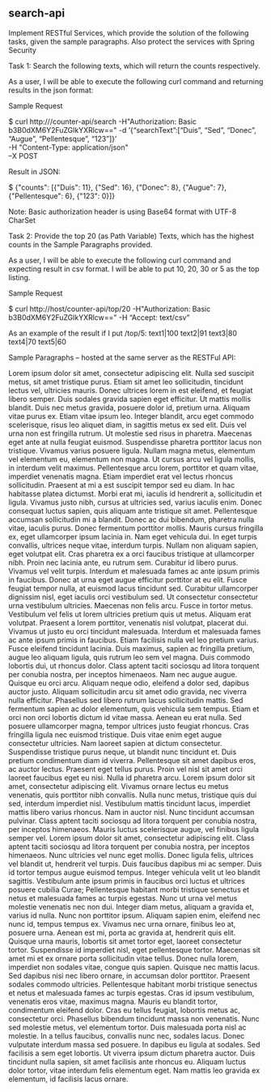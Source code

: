 ## search-api
Implement RESTful Services, which provide the solution of the following tasks,
given the sample paragraphs. Also protect the services with Spring Security

Task 1: Search the following texts, which will return the counts
respectively.

As a user, I will be able to execute the following curl command and returning
results in the json format:

Sample Request

$ curl http://<host>/counter-api/search -H"Authorization: Basic
b3B0dXM6Y2FuZGlkYXRlcw=="
-d ’{“searchText”:[“Duis”, “Sed”, “Donec”, “Augue”, “Pellentesque”, “123”]}’ \
-H "Content-Type: application/json" \
–X POST

Result in JSON:

$ {"counts": [{"Duis": 11}, {"Sed": 16}, {"Donec": 8}, {"Augue": 7}, {"Pellentesque":
6}, {"123": 0}]}

Note: Basic authorization header is using Base64 format with UTF-8 CharSet

Task 2: Provide the top 20 (as Path Variable) Texts, which has the highest counts in
the Sample Paragraphs provided.

As a user, I will be able to execute the following curl command and expecting
result in csv format. I will be able to put 10, 20, 30 or 5 as the top listing.

Sample Request

$ curl http://host/counter-api/top/20 -H"Authorization: Basic
b3B0dXM6Y2FuZGlkYXRlcw==" -H “Accept: text/csv”

As an example of the result if I put /top/5:
text1|100
text2|91
text3|80
text4|70
text5|60

Sample Paragraphs – hosted at the same server as the RESTFul API:

Lorem ipsum dolor sit amet, consectetur adipiscing elit. Nulla sed suscipit metus, sit
amet tristique purus. Etiam sit amet
leo sollicitudin, tincidunt lectus vel, ultricies mauris. Donec ultrices
lorem in est eleifend, et feugiat libero semper. Duis
sodales gravida sapien eget efficitur. Ut mattis mollis blandit. Duis nec
metus gravida, posuere dolor id, pretium urna.
Aliquam vitae purus ex. Etiam vitae ipsum leo. Integer blandit, arcu eget commodo
scelerisque, risus leo aliquet diam, in
sagittis metus ex sed elit. Duis vel urna non est fringilla rutrum. Ut molestie sed
risus in pharetra. Maecenas eget ante at
nulla feugiat euismod. Suspendisse pharetra porttitor lacus non tristique.
Vivamus varius posuere ligula. Nullam magna metus, elementum vel elementum
eu, elementum non magna. Ut cursus
arcu vel ligula mollis, in interdum velit maximus. Pellentesque arcu lorem,
porttitor et quam vitae, imperdiet venenatis
magna. Etiam imperdiet erat vel lectus rhoncus sollicitudin. Praesent at mi
a est suscipit tempor sed eu diam. In hac
habitasse platea dictumst. Morbi erat mi, iaculis id hendrerit a, sollicitudin et
ligula. Vivamus justo nibh, cursus at ultricies
sed, varius iaculis enim.
Donec consequat luctus sapien, quis aliquam ante tristique sit amet.
Pellentesque accumsan sollicitudin mi a blandit.
Donec ac dui bibendum, pharetra nulla vitae, iaculis purus. Donec fermentum
porttitor mollis. Mauris cursus fringilla ex,
eget ullamcorper ipsum lacinia in. Nam eget vehicula dui. In eget turpis
convallis, ultrices neque vitae, interdum turpis.
Nullam non aliquam sapien, eget volutpat elit. Cras pharetra ex a orci
faucibus tristique at ullamcorper nibh. Proin nec
lacinia ante, eu rutrum sem.
Curabitur id libero purus. Vivamus vel velit turpis. Interdum et malesuada fames ac
ante ipsum primis in faucibus. Donec
at urna eget augue efficitur porttitor at eu elit. Fusce feugiat tempor
nulla, at euismod lacus tincidunt sed. Curabitur
ullamcorper dignissim nisl, eget iaculis orci vestibulum sed. Ut consectetur
consectetur urna vestibulum ultricies.
Maecenas non felis arcu. Fusce in tortor metus. Vestibulum vel felis ut lorem
ultricies pretium quis ut metus. Aliquam erat
volutpat. Praesent a lorem porttitor, venenatis nisl volutpat, placerat dui.
Vivamus ut justo eu orci tincidunt malesuada.
Interdum et malesuada fames ac ante ipsum primis in faucibus. Etiam facilisis nulla
vel leo pretium varius.
Fusce eleifend tincidunt lacinia. Duis maximus, sapien ac fringilla pretium, augue leo
aliquam ligula, quis rutrum leo sem
vel magna. Duis commodo lobortis dui, ut rhoncus dolor. Class aptent taciti sociosqu
ad litora torquent per conubia nostra,
per inceptos himenaeos. Nam nec augue augue. Quisque eu orci arcu. Aliquam neque odio,
eleifend a dolor sed, dapibus
auctor justo. Aliquam sollicitudin arcu sit amet odio gravida, nec viverra
nulla efficitur. Phasellus sed libero rutrum lacus
sollicitudin mattis. Sed fermentum sapien ac dolor elementum, quis vehicula sem
tempus.
Etiam et orci non orci lobortis dictum id vitae massa. Aenean eu erat
nulla. Sed posuere ullamcorper magna, tempor
ultrices justo feugiat rhoncus. Cras fringilla ligula nec euismod tristique. Duis
vitae enim eget augue consectetur ultricies.
Nam laoreet sapien at dictum consectetur. Suspendisse tristique purus neque, ut
blandit nunc tincidunt et.
Duis pretium condimentum diam id viverra. Pellentesque sit amet dapibus
eros, ac auctor lectus. Praesent eget tellus
purus. Proin vel nisl sit amet orci laoreet faucibus eget eu nisi. Nulla
id pharetra arcu. Lorem ipsum dolor sit amet,
consectetur adipiscing elit. Vivamus ornare lectus eu metus venenatis, quis
porttitor nibh convallis. Nulla nunc metus,
tristique quis dui sed, interdum imperdiet nisl. Vestibulum mattis tincidunt
lacus, imperdiet mattis libero varius rhoncus.
Nam in auctor nisl. Nunc tincidunt accumsan pulvinar. Class aptent taciti sociosqu ad
litora torquent per conubia nostra,
per inceptos himenaeos. Mauris luctus scelerisque augue, vel finibus ligula
semper vel. Lorem ipsum dolor sit amet,
consectetur adipiscing elit. Class aptent taciti sociosqu ad litora torquent
per conubia nostra, per inceptos himenaeos.
Nunc ultricies vel nunc eget mollis.
Donec ligula felis, ultrices vel blandit ut, hendrerit vel turpis. Duis
faucibus dapibus mi ac semper. Duis id tortor tempus
augue euismod tempus. Integer vehicula velit ut leo blandit sagittis. Vestibulum ante
ipsum primis in faucibus orci luctus et
ultrices posuere cubilia Curae; Pellentesque habitant morbi tristique senectus
et netus et malesuada fames ac turpis
egestas. Nunc ut urna vel metus molestie venenatis nec non dui. Integer diam metus,
aliquam a gravida et, varius id nulla.
Nunc non porttitor ipsum. Aliquam sapien enim, eleifend nec nunc id, tempus
tempus ex. Vivamus nec urna ornare,
finibus leo at, posuere urna. Aenean est mi, porta ac gravida at, hendrerit quis elit.
Quisque urna mauris, lobortis sit amet
tortor eget, laoreet consectetur tortor. Suspendisse id imperdiet nisl, eget
pellentesque tortor. Maecenas sit amet mi et ex
ornare porta sollicitudin vitae tellus. Donec nulla lorem, imperdiet non
sodales vitae, congue quis sapien. Quisque nec
mattis lacus. Sed dapibus nisi nec libero ornare, in accumsan dolor
porttitor. Praesent sodales commodo ultricies.
Pellentesque habitant morbi tristique senectus et netus et malesuada fames ac turpis
egestas. Cras id ipsum vestibulum,
venenatis eros vitae, maximus magna. Mauris eu blandit tortor, condimentum eleifend
dolor.
Cras eu tellus feugiat, lobortis metus ac, consectetur orci. Phasellus bibendum
tincidunt massa non venenatis. Nunc sed
molestie metus, vel elementum tortor. Duis malesuada porta nisl ac molestie. In a
tellus faucibus, convallis nunc nec,
sodales lacus. Donec vulputate interdum massa sed posuere. In dapibus eu ligula at
sodales. Sed facilisis a sem eget
lobortis. Ut viverra ipsum dictum pharetra auctor. Duis tincidunt nulla sapien, sit
amet facilisis ante rhoncus eu. Aliquam
luctus dolor tortor, vitae interdum felis elementum eget. Nam mattis leo gravida ex
elementum, id facilisis lacus ornare.
